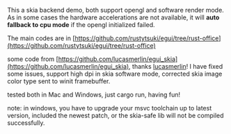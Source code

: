 This a skia backend demo, both support opengl and software render mode. As in some cases the hardware accelerations are not available, it will **auto fallback to cpu mode** if the opengl initialized failed.

The main codes are in [https://github.com/rustytsuki/egui/tree/rust-office](https://github.com/rustytsuki/egui/tree/rust-office)

some code from [https://github.com/lucasmerlin/egui_skia](https://github.com/lucasmerlin/egui_skia), thanks [lucasmerlin](https://github.com/lucasmerlin)! I have fixed some issues, support high dpi in skia software mode, corrected skia image color type sent to winit framebuffer.

tested both in Mac and Windows, just cargo run, having fun!

note: in windows, you have to upgrade your msvc toolchain up to latest version, included the newest patch, or the skia-safe lib will not be compiled successfully.
